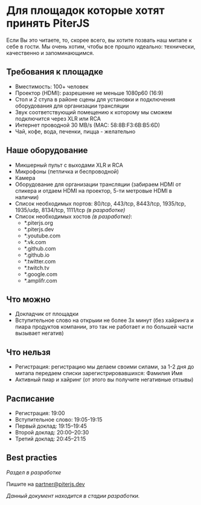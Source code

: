 # Для площадок которые хотят принять PiterJS
Если Вы это читаете, то, скорее всего, вы хотите позвать наш митапе к себе в гости. 
Мы очень хотим, чтобы все прошло идеально: технически, качественно и запоминающимся.

## Требования к площадке
- Вместимость: 100+ человек
- Проектор (HDMI): разрешение не меньше 1080p60 (16:9)
- Стол и 2 стула в районе сцены для установки и подключения оборудования для организации трансляции
- Звук соответствующий помещению к которому мы сможем подключится через XLR или RCA
- Интернет проводной 30 MB/s (MAC: 58:8B:F3:6B:B5:6D)
- Чай, кофе, вода, печенки, пицца - желательно

## Наше оборудование
- Микшерный пульт с выходами XLR и RCA
- Микрофоны (петличка и беспроводной)
- Камера
- Оборудование для организации трансляции (забираем HDMI от спикера и отдаем HDMI на проектор, 5-ти метровые HDMI в наличии)
- Список необходимых портов: 80/tcp, 443/tcp, 8443/tcp, 1935/tcp, 1935/udp, 8134/tcp, 1111/tcp *(в разработке)*
- Список необходимых хостов *(в разработке)*:
  - *.piterjs.org
  - *.piterjs.dev
  - *.youtube.com
  - *.vk.com
  - *.github.com
  - *.github.io
  - *.twitter.com
  - *.twitch.tv
  - *.google.com
  - *.amplifr.com

## Что можно
- Докладчик от площадки
- Вступительное слово на открыии не более 3х минут (без хайринга и пиара продуктов компании, это так не работает и по большей части вызывает негатив)

## Что нельзя
- Регистрация: регистрацию мы делаем своими силами, за 1-2 дня до митапа передаем списки зарегистрировавшихся: Фамилия Имя
- Активный пиар и хайринг (от этого вы получите негативные отзывы)

## Расписание
- Регистрация: 19:00
- Вступительное слово: 19:05-19:15
- Первый доклад: 19:15–19:45
- Второй доклад: 20:00–20:30
- Третий доклад: 20:45–21:15

## Best practies
*Раздел в разработке*

Пишите на partner@piterjs.dev

*Данный документ находится в стадии разработки.*
